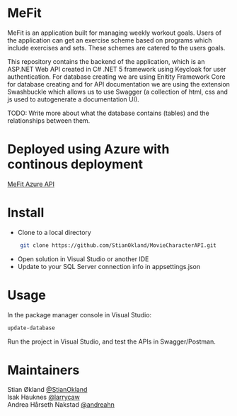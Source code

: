 # MeFit

MeFit is an application built for managing weekly workout goals.
Users of the application can get an exercise scheme based on programs which 
include exercises and sets. These schemes are catered to the users goals.

This repository contains the backend of the application, 
which is an ASP.NET Web API created in C# .NET 5 framework using Keycloak for user authentication.
For database creating we are using Enitity Framework Core for database creating and for API documentation we are using the extension Swashbuckle which allows us to use Swagger (a collection of html, css and js used to autogenerate a documentation UI).

TODO: Write more about what the database contains (tables) and the relationships between them.

# Deployed using Azure with continous deployment

[MeFit Azure API](https://mefit.azurewebsites.net/)

# Install

 - Clone to a local directory
```bash
    git clone https://github.com/StianOkland/MovieCharacterAPI.git
```
 - Open solution in Visual Studio or another IDE
 - Update to your SQL Server connection info in appsettings.json

# Usage

In the package manager console in Visual Studio:
```bash
update-database
```

Run the project in Visual Studio, and test the APIs in Swagger/Postman.

# Maintainers

Stian Økland [@StianOkland](https://github.com/StianOkland)<br />
Isak Hauknes [@larrycaw](https://github.com/larrycaw)<br />
Andrea Hårseth Nakstad [@andreahn](https://github.com/andreahn)
